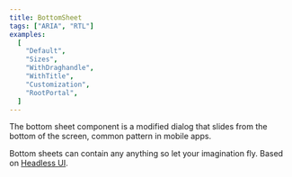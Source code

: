 ```yaml
---
title: BottomSheet
tags: ["ARIA", "RTL"]
examples:
  [
    "Default",
    "Sizes",
    "WithDraghandle",
    "WithTitle",
    "Customization",
    "RootPortal",
  ]
---
```


The bottom sheet component is a modified dialog that slides from the bottom of the screen, common pattern in mobile apps.

Bottom sheets can contain any anything so let your imagination fly.
Based on [Headless UI](https://headlessui.com/).
